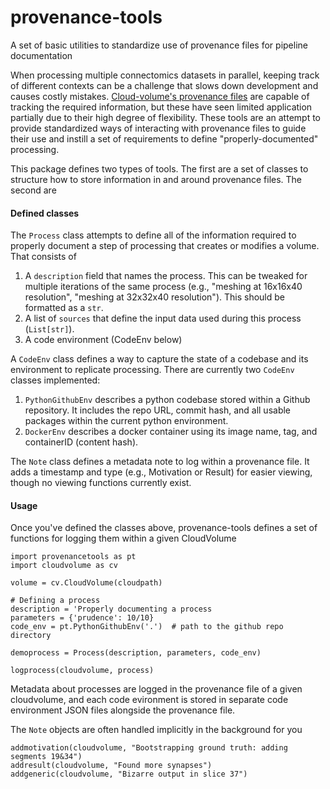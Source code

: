 # provenance-tools
A set of basic utilities to standardize use of provenance files for pipeline documentation

When processing multiple connectomics datasets in parallel, keeping track of different contexts can be a challenge that slows down development and causes costly mistakes. [Cloud-volume's provenance files](https://github.com/seung-lab/cloud-volume/wiki/Provenance-Files) are capable of tracking the required information, but these have seen limited application partially due to their high degree of flexibility. These tools are an attempt to provide standardized ways of interacting with provenance files to guide their use and instill a set of requirements to define "properly-documented" processing.

This package defines two types of tools. The first are a set of classes to structure how to store information in and around provenance files. The second are 

#### Defined classes

The `Process` class attempts to define all of the information required to properly document a step of processing that creates or modifies a volume. That consists of 
1. A `description` field that names the process. This can be tweaked for multiple iterations of the same process (e.g., "meshing at 16x16x40 resolution", "meshing at 32x32x40 resolution"). This should be formatted as a `str`.
2. A list of `sources` that define the input data used during this process (`List[str]`).
3. A code environment (CodeEnv below)

A `CodeEnv` class defines a way to capture the state of a codebase and its environment to replicate processing. There are currently two `CodeEnv` classes implemented:
1. `PythonGithubEnv` describes a python codebase stored within a Github repository. It includes the repo URL, commit hash, and all usable packages within the current python environment.
2. `DockerEnv` describes a docker container using its image name, tag, and containerID (content hash).

The `Note` class defines a metadata note to log within a provenance file. It adds a timestamp and type (e.g., Motivation or Result) for easier viewing, though no viewing functions currently exist.

#### Usage

Once you've defined the classes above, provenance-tools defines a set of functions for logging them within a given CloudVolume
```python3
import provenancetools as pt
import cloudvolume as cv

volume = cv.CloudVolume(cloudpath)

# Defining a process
description = 'Properly documenting a process
parameters = {'prudence': 10/10}
code_env = pt.PythonGithubEnv('.')  # path to the github repo directory

demoprocess = Process(description, parameters, code_env)

logprocess(cloudvolume, process)
```
Metadata about processes are logged in the provenance file of a given cloudvolume, and each code evironment is stored in separate code environment JSON files alongside the provenance file.

The `Note` objects are often handled implicitly in the background for you
```python3
addmotivation(cloudvolume, "Bootstrapping ground truth: adding segments 19&34")
addresult(cloudvolume, "Found more synapses")
addgeneric(cloudvolume, "Bizarre output in slice 37")
```
